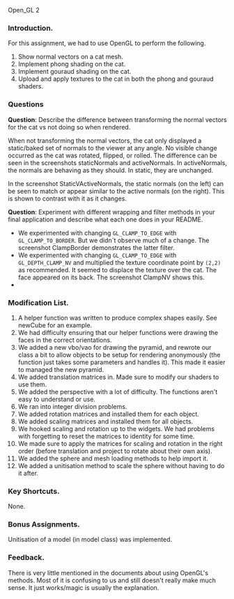 Open_GL 2

### Introduction.

For this assignment, we had to use OpenGL to perform the following.
1. Show normal vectors on a cat mesh.
2. Implement phong shading on the cat.
3. Implement gouraud shading on the cat.
4. Upload and apply textures to the cat in both the phong and gouraud shaders.

### Questions

**Question**: Describe the difference between transforming the normal vectors for the cat vs not doing so when rendered.

When not transforming the normal vectors, the cat only displayed a static/baked set of normals to the viewer at any angle. No visible change occurred as the cat was rotated, flipped, or rolled.
The difference can be seen in the screenshots staticNormals and activeNormals. In activeNormals, the normals are behaving as they should. In static, they are unchanged.

In the screenshot StaticVActiveNormals, the static normals (on the left) can be seen to match or appear similar to the active normals (on the right). This is shown to contrast with it as it changes.


**Question**: Experiment with different wrapping and filter methods in your final application and describe what each one does in your README.

* We experimented with changing `GL_CLAMP_TO_EDGE` with `GL_CLAMP_TO_BORDER`. But we didn´t observe much of a change. The screenshot ClampBorder demonstrates the latter filter.
* We experimented with changing `GL_CLAMP_TO_EDGE` with `GL_DEPTH_CLAMP_NV` and multiplied the texture coordinate point by `(2,2)` as recommended. It seemed to displace the texture over the cat. The face appeared on its back. The screenshot ClampNV shows this.
* 

### Modification List.
1. A helper function was written to produce complex shapes easily. See newCube for an example. 
2. We had difficulty ensuring that our helper functions were drawing the faces in the correct orientations.
3. We added a new vbo/vao for drawing the pyramid, and rewrote our class a bit to allow objects to be setup for rendering anonymously (the function just takes some parameters and handles it). This made it easier to managed the new pyramid. 
4. We added translation matrices in. Made sure to modify our shaders to use them.
5. We added the perspective with a lot of difficulty. The functions aren't easy to understand or use.
6. We ran into integer division problems. 
7. We added rotation matrices and installed them for each object.
8. We added scaling matrices and installed them for all objects.
9. We hooked scaling and rotation up to the widgets. We had problems with forgetting to reset the matrices to identity for some time.
10. We made sure to apply the matrices for scaling and rotation in the right order (before translation and project to rotate about their own axis).
11. We added the sphere and mesh loading methods to help import it. 
12. We added a unitisation method to scale the sphere without having to do it after.

### Key Shortcuts. 
None.

### Bonus Assignments.
Unitisation of a model (in model class) was implemented.

### Feedback.
There is very little mentioned in the documents about using OpenGL's methods. Most of it is confusing to us and still doesn't really make much sense. It just works/magic is usually the explanation.
